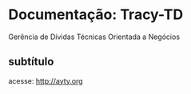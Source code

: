 # Documentação: Tracy-TD

Gerência de Dívidas Técnicas Orientada a Negócios

## subtítulo
acesse: http://ayty.org

